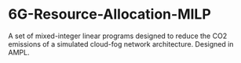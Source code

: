 # 6G-Resource-Allocation-MILP
A set of mixed-integer linear programs designed to reduce the CO2 emissions of a simulated cloud-fog network architecture. Designed in AMPL.
